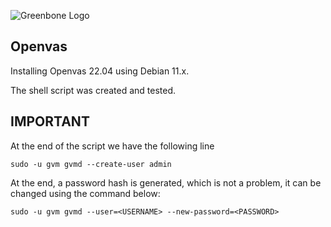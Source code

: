 ![Greenbone Logo](https://www.greenbone.net/wp-content/uploads/gb_logo_resilience_horizontal.png)

## Openvas

Installing Openvas 22.04 using Debian 11.x.

The shell script was created and tested.

## IMPORTANT 
At the end of the script we have the following line

    sudo -u gvm gvmd --create-user admin

At the end, a password hash is generated, which is not a problem, it can be changed using the command below:

    sudo -u gvm gvmd --user=<USERNAME> --new-password=<PASSWORD>
